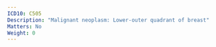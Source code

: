 ```yaml
---
ICD10: C505
Description: "Malignant neoplasm: Lower-outer quadrant of breast"
Matters: No
Weight: 0
---
```

